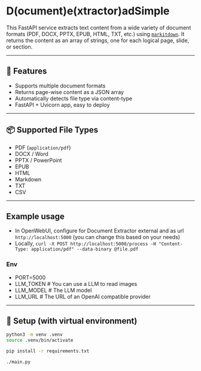 # D(ocument)e(xtractor)adSimple

This FastAPI service extracts text content from a wide variety of document formats (PDF, DOCX, PPTX, EPUB, HTML, TXT, etc.) using [`markitdown`](https://github.com/markitdown/markitdown). It returns the content as an array of strings, one for each logical page, slide, or section.

---

## 🚀 Features

- Supports multiple document formats
- Returns page-wise content as a JSON array
- Automatically detects file type via content-type
- FastAPI + Uvicorn app, easy to deploy

---

## 📦 Supported File Types

- PDF (`application/pdf`)
- DOCX / Word
- PPTX / PowerPoint
- EPUB
- HTML
- Markdown
- TXT
- CSV

---

## Example usage

* In OpenWebUI, configure for Document Extractor external and as url `http://localhost:5000` (you can change this based on your needs)
* Locally, `curl -X POST http://localhost:5000/process -H "Content-Type: application/pdf" --data-binary @file.pdf`

### Env

* PORT=5000
* LLM_TOKEN # You can use a LLM to read images
* LLM_MODEL # The LLM model
* LLM_URL # The URL of an OpenAI compatible provider

---

## 🧪 Setup (with virtual environment)

```bash
python3 -m venv .venv
source .venv/bin/activate

pip install -r requirements.txt

./main.py
```
